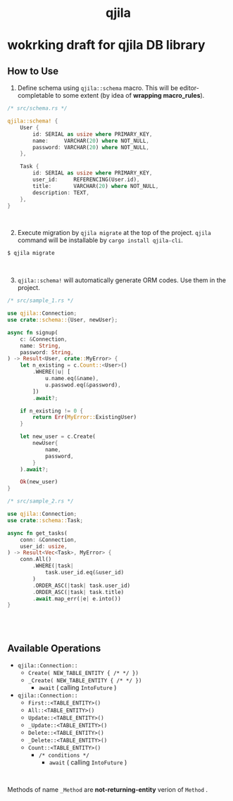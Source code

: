 <div align="center">
    <h1>qjila</h1>
</div>

# wokrking draft for **qjila** DB library

## How to Use
1. Define schema using `qjila::schema` macro. This will be editor-completable to some extent (by idea of **wrapping macro_rules**).

```rust
/* src/schema.rs */

qjila::schema! {
    User {
        id: SERIAL as usize where PRIMARY_KEY,
        name:     VARCHAR(20) where NOT_NULL,
        password: VARCHAR(20) where NOT_NULL,
    },

    Task {
        id: SERIAL as usize where PRIMARY_KEY,
        user_id:     REFERENCING(User.id),
        title:       VARCHAR(20) where NOT_NULL,
        description: TEXT,
    },
}
```

<br/>

2. Execute migration by `qjila migrate` at the top of the project. `qjila` command will be installable by `cargo install qjila-cli`.

```sh
$ qjila migrate
```

<br/>

3. `qjila::schema!` will automatically generate ORM codes. Use them in the project.

```rust
/* src/sample_1.rs */

use qjila::Connection;
use crate::schema::{User, newUser};

async fn signup(
    c: &Connection,
    name: String,
    password: String,
) -> Result<User, crate::MyError> {
    let n_existing = c.Count::<User>()
        .WHERE(|u| [
            u.name.eq(&name),
            u.passwod.eq(&password),
        ])
        .await?;

    if n_existing != 0 {
        return Err(MyError::ExistingUser)
    }

    let new_user = c.Create(
        newUser{
            name,
            password,
        }
    ).await?;

    Ok(new_user)
}
```

```rust
/* src/sample_2.rs */

use qjila::Connection;
use crate::schema::Task;

async fn get_tasks(
    conn: &Connection,
    user_id: usize,
) -> Result<Vec<Task>, MyError> {
    conn.All()
        .WHERE(|task|
            task.user_id.eq(&user_id)
        )
        .ORDER_ASC(|task| task.user_id)
        .ORDER_ASC(|task| task.title)
        .await.map_err(|e| e.into())
}
```

<br/>
<br/>

## Available Operations
- `qjila::Connection::`
  - `Create( NEW_TABLE_ENTITY { /* */ })`
  - `_Create( NEW_TABLE_ENTITY { /* */ })`
    - `await` ( calling `IntoFuture` )
- `qjila::Connection::`
  - `First::<TABLE_ENTITY>()`
  - `All::<TABLE_ENTITY>()`
  - `Update::<TABLE_ENTITY>()`
  - `_Update::<TABLE_ENTITY>()`
  - `Delete::<TABLE_ENTITY>()`
  - `_Delete::<TABLE_ENTITY>()`
  - `Count::<TABLE_ENTITY>()`
    - `/* conditions */`
      - `await` ( calling `IntoFuture` )

<br/>

Methods of name `_Method` are **not-returning-entity** verion of `Method` .
